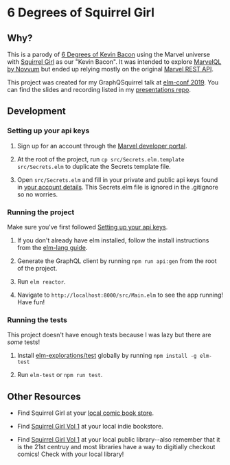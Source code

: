 # 6 Degrees of Squirrel Girl

## Why?

This is a parody of [6 Degrees of Kevin Bacon](https://en.wikipedia.org/wiki/Six_Degrees_of_Kevin_Bacon) using the Marvel universe with [Squirrel Girl](https://en.wikipedia.org/wiki/Squirrel_Girl) as our "Kevin Bacon". It was intended to explore [MarvelQL by Novvum](https://github.com/Novvum/MarvelQL) but ended up relying mostly on the original [Marvel REST API](https://developer.marvel.com/).

This project was created for my GraphQSquirrel talk at [elm-conf 2019](https://2019.elm-conf.com/speakers/katie-hughes/). You can find the slides and recording listed in my [presentations repo](https://github.com/glitteringkatie/presentations/blob/master/README.md).

## Development

### Setting up your api keys

1. Sign up for an account through the [Marvel developer portal](https://developer.marvel.com).

1. At the root of the project, run `cp src/Secrets.elm.template src/Secrets.elm` to duplicate the Secrets template file.

1. Open `src/Secrets.elm` and fill in your private and public api keys found in [your account details](https://developer.marvel.com/account). This Secrets.elm file is ignored in the .gitignore so no worries.

### Running the project

Make sure you've first followed [Setting up your api keys](#setting-up-your-api-keys).

1. If you don't already have elm installed, follow the install instructions from the [elm-lang guide](https://guide.elm-lang.org/install.html).

1. Generate the GraphQL client by running `npm run api:gen` from the root of the project.

1. Run `elm reactor`.

1. Navigate to `http://localhost:8000/src/Main.elm` to see the app running! Have fun!

### Running the tests

This project doesn't have enough tests because I was lazy but there are _some_ tests!

1. Install [elm-explorations/test](https://github.com/elm-explorations/test) globally by running `npm install -g elm-test`

2. Run `elm-test` or `npm run test`.

## Other Resources

- Find Squirrel Girl at your [local comic book store](https://www.comicshoplocator.com/).

- Find [Squirrel Girl Vol 1](https://www.indiebound.org/book/9780785197027) at your local indie bookstore.

- Find [Squirrel Girl Vol 1](https://www.worldcat.org/title/unbeatable-squirrel-girl-vol-01-squirrel-power) at your local public library--also remember that it is the 21st centruy and most libraries have a way to digitially checkout comics! Check with your local library!
